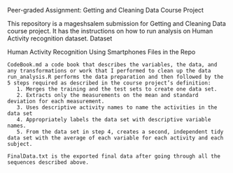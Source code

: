 Peer-graded Assignment: Getting and Cleaning Data Course Project

This repository is a mageshsalem submission for Getting and Cleaning Data course project. It has the instructions on how to run analysis on Human Activity recognition dataset.
Dataset

Human Activity Recognition Using Smartphones
Files in the Repo

    CodeBook.md a code book that describes the variables, the data, and any transformations or work that I performed to clean up the data
    run_analysis.R performs the data preparation and then followed by the 5 steps required as described in the course project’s definition:
       1. Merges the training and the test sets to create one data set.
       2. Extracts only the measurements on the mean and standard deviation for each measurement.
       3. Uses descriptive activity names to name the activities in the data set
       4. Appropriately labels the data set with descriptive variable names.
       5. From the data set in step 4, creates a second, independent tidy data set with the average of each variable for each activity and each subject.

    FinalData.txt is the exported final data after going through all the sequences described above.

